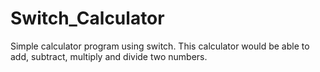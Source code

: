 # Switch_Calculator
Simple calculator program using switch. 
This calculator would be able to add, subtract, multiply and divide two numbers.
